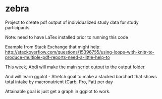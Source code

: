 

# zebra
Project to create pdf output of individualized study data for study participants

Note: need to have LaTex installed prior to running this code

Example from Stack Exchange that might help: 
http://stackoverflow.com/questions/15396755/using-loops-with-knitr-to-produce-multiple-pdf-reports-need-a-little-help-to

This week, Abdi will make the main script output to the output folder.

And will learn ggplot - Stretch goal to make a stacked barchart that shows total intake by macronutrient (Carb, Pro, Fat) per day

Attainable goal is just get a graph in ggplot to work.